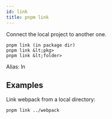 ```yaml
---
id: link
title: pnpm link
---
```


Connect the local project to another one.

```text
pnpm link (in package dir)
pnpm link &lt;pkg>
pnpm link &lt;folder>
```

Alias: ln

## Examples

Link webpack from a local directory:

```sh
pnpm link ../webpack
```
